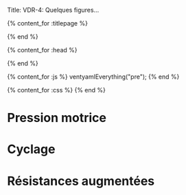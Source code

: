 Title: VDR-4: Quelques figures...

{% content_for :titlepage %}
<script>
var opts = {
	class: 'nogrid',
	padD: .05
}
var lung = new sv.SimpleLung();
var vent = new sv.VDR();	
var data = vent.ventilate(lung).timeData;
var graph = pOverT(data, opts);
</script>
{% end %}

{% content_for :head %}
<script src='../simvent-complete.min.js'></script>
<script>
gs.defaults.margeB = 30;
gs.defaults.margeG = 35;
gs.defaults.margeD = 10;
gs.defaults.margeH = 10;
gs.defaults.padH = .08;
gs.defaults.padPlage=12;

function pOverT(data, opts){
	var index = document.querySelectorAll('svg.gs').length +1;
	var id = 'svg'+index;
	console.log(id);
	document.write("<svg id='"+id+"'></svg>");
	
	var fx = function(d){return d.time;}
	var fy = function fy(d){return d.Pao;}
	var graph = new gs.graph(document.querySelector('#'+id), opts)
		.setscale(data, fx, fy)
		.tracer(data, fx, fy);
	return graph;
}
</script>
{% end %}

{% content_for :js %}
ventyamlEverything("pre");
{% end %}

{% content_for :css %}
{% end %}

# Pression motrice

<script>
var lung1 = new sv.SimpleLung();
var vent = new sv.VDR();	
vent.Tvent=10;

var dat1 = vent.ventilate(lung1).timeData;

function fy2(d){return d.Palv;}

var conf = {
	margeD: 130
};
var plot = pOverT(dat1, conf)
	.pointy(19, 'Moyenne insp.')
	.pointy(6, 'Moyenne exp.')
	.plagey(6,19, 'P. motrice');

</script>

# Cyclage

<script>

var conf = {
	margeB: 70
};

var lung1 = new sv.SimpleLung();
var vent = new sv.VDR();	
vent.Tvent = 7;
var dat1 = vent.ventilate(lung1).timeData;

var plot = pOverT(dat1, conf)
	.plagex(vent.Tec, vent.Tcc, 'Inspiration')
	.plagex(vent.Tcc, vent.Tcc + vent.Tec, 'Expiration');

</script>

# Résistances augmentées

<script>
var conf ={
	class: 'right'
}
function plotRaw(Raw){
	var vent = new sv.VDR();
	vent.Tvent = 5;
	var lung = new sv.SimpleLung();
	lung.Raw = Raw;
	var dat = vent.ventilate(lung).timeData;
	pOverT(dat, conf);
}
plotRaw(9);
plotRaw(5);
</script>
